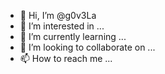 - 👋 Hi, I’m @g0v3La
- 👀 I’m interested in ...
- 🌱 I’m currently learning ...
- 💞️ I’m looking to collaborate on ...
- 📫 How to reach me ...

<!---
g0v3La/g0v3La is a ✨ special ✨ repository because its `README.md` (this file) appears on your GitHub profile.
You can click the Preview link to take a look at your changes.
--->
